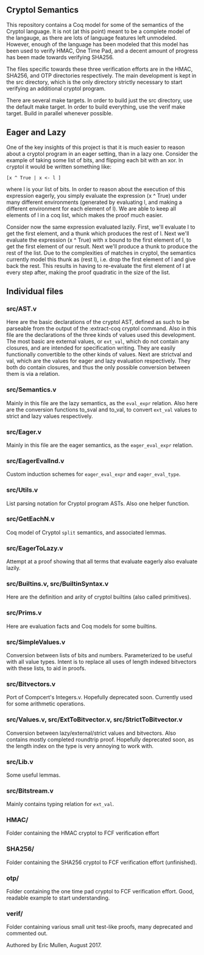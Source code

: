 ## Cryptol Semantics

This repository contains a Coq model for some of the semantics of the
Cryptol language. It is not (at this point) meant to be a complete
model of the langauge, as there are lots of language features left
unmodeled. However, enough of the language has been modeled that this
model has been used to verify HMAC, One Time Pad, and a decent amount
of progress has been made towards verifying SHA256.

The files specific towards these three verification efforts are in the
HMAC, SHA256, and OTP directories respectively. The main development
is kept in the src directory, which is the only directory strictly
necessary to start verifying an additional cryptol program.

There are several make targets. In order to build just the src
directory, use the default make target. In order to build everything,
use the verif make target. Build in parallel whenever possible.

## Eager and Lazy

One of the key insights of this project is that it is much easier to
reason about a cryptol program in an eager setting, than in a lazy
one.  Consider the example of taking some list of bits, and flipping
each bit with an xor. In cryptol it would be written something like:

    [x ^ True | x <- l ]

where l is your list of bits. In order to reason about the execution
of this expression eagerly, you simply evaluate the expression (x ^
True) under many different environments (generated by evaluating l,
and making a different environment for each element of l). We are able
to keep all elements of l in a coq list, which makes the proof much
easier.

Consider now the same expression evaluated lazily. First, we'll
evaluate l to get the first element, and a thunk which produces the
rest of l. Next we'll evaluate the expression (x ^ True) with x bound
to the first element of l, to get the first element of our
result. Next we'll produce a thunk to produce the rest of the
list. Due to the complexities of matches in cryptol, the semantics
currently model this thunk as (rest l), i.e. drop the first element of
l and give back the rest. This results in having to re-evaluate the
first element of l at every step after, making the proof quadratic in
the size of the list.

## Individual files

### src/AST.v

Here are the basic declarations of the cryptol AST, defined as such to
be parseable from the output of the :extract-coq cryptol command. Also
in this file are the declarations of the three kinds of values used
this development. The most basic are external values, or `ext_val`,
which do not contain any closures, and are intended for specification
writing. They are easily functionally convertible to the other kinds
of values. Next are strictval and val, which are the values for eager
and lazy evaluation respectively. They both do contain closures, and
thus the only possible conversion between them is via a relation.

### src/Semantics.v

Mainly in this file are the lazy semantics, as the `eval_expr`
relation. Also here are the conversion functions to_sval and to_val,
to convert `ext_val` values to strict and lazy values respectively.

### src/Eager.v

Mainly in this file are the eager semantics, as the `eager_eval_expr`
relation.

### src/EagerEvalInd.v

Custom induction schemes for `eager_eval_expr` and `eager_eval_type`.

### src/Utils.v

List parsing notation for Cryptol program ASTs. Also one helper
function.

### src/GetEachN.v

Coq model of Cryptol `split` semantics, and associated lemmas.

### src/EagerToLazy.v

Attempt at a proof showing that all terms that evaluate eagerly also
evaluate lazily.

### src/Builtins.v, src/BuiltinSyntax.v

Here are the definition and arity of cryptol builtins (also called primitives).

### src/Prims.v

Here are evaluation facts and Coq models for some builtins.

### src/SimpleValues.v

Conversion between lists of bits and numbers. Parameterized to be
useful with all value types. Intent is to replace all uses of length
indexed bitvectors with these lists, to aid in proofs.

### src/Bitvectors.v

Port of Compcert's Integers.v. Hopefully deprecated soon. Currently
used for some arithmetic operations.

### src/Values.v, src/ExtToBitvector.v, src/StrictToBitvector.v

Conversion between lazy/external/strict values and bitvectors. Also
contains mostly completed roundtrip proof. Hopefully deprecated soon,
as the length index on the type is very annoying to work with.

### src/Lib.v

Some useful lemmas.

### src/Bitstream.v

Mainly contains typing relation for `ext_val`.

### HMAC/

Folder containing the HMAC cryptol to FCF verification effort

### SHA256/

Folder containing the SHA256 cryptol to FCF verification effort (unfinished).

### otp/

Folder containing the one time pad cryptol to FCF verification
effort. Good, readable example to start understanding.

### verif/

Folder containing various small unit test-like proofs, many deprecated
and commented out.


Authored by Eric Mullen, August 2017.